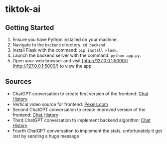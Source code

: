 # tiktok-ai

## Getting Started

1. Ensure you have Python installed on your machine.
2. Navigate to the `backend` directory. `cd backend`
3. Install Flask with the command: `pip install Flask`.
4. Launch the backend server with the command: `python app.py`.
5. Open your web browser and visit [http://127.0.0.1:5000/](http://127.0.0.1:5000/) to view the app.


## Sources

* ChatGPT conversation to create first version of the frontend: [Chat History](https://chat.openai.com/share/4ef4acad-5c27-4adb-964f-f5b59861cfba)
* Vertical video source for frontend: [Pexels.com](https://www.pexels.com/search/videos/vertical/)
* Second ChatGPT conversation to create improved version of the frontend: [Chat History](https://chat.openai.com/share/f2c7408c-272c-4f83-bbf7-0d1de0fb6609)
* Third ChatGPT conversation to implement backend algorithm: [Chat History](https://chat.openai.com/share/cbb38538-bbc3-40e2-b0cf-9d5c83938000)
* Fourth ChatGPT conversation to implement the stats, unfortunately it got lost by sending a huge message

